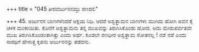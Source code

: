 +++
title = "045 ತೀರವರ್ಜುನನಮ್ಬು ರಣದಲಿ"

+++
45. ಅರ್ಜುನನ ಬಾಣಗಳೆಂದರೆ ಅಕ್ಷಯ ನಿಧಿ. ಆದರೆ ಅಶ್ವತ್ಥಾಮನ ಬಾಣಗಳು ಮುಗಿದು ಹೋಗಿ ಅವನ ಕೈ ಚಳಕ ಮಂಕಾಯಿತು. ಕೊನೆಗೆ ಅಶ್ವತ್ಥಾಮನು ತನ್ನ ಮುಖವನ್ನು ತಿರುಗಿಸಿಕೊಂಡು ಹೋದ. ಅದು ಮೇರುಪರ್ವತವೇ ಮುಖ ತಿರುಗಿಸಿಕೊಂಡಂತಾಗಿತ್ತು ಎಂದು ಅರ್ಥ. ಕೂಡಲೇ  ರಣಧೀರ ಅಶ್ವತ್ಥಾಮ ಸೋತನಲ್ಲ ! ನಡೆ ನಡೆ ಎಂದು ಸಾರಥಿಗೆ ಹೇಳುತ್ತ ಕೃಪನು ಅರ್ಜುನನನ್ನು ತಡೆದನು.